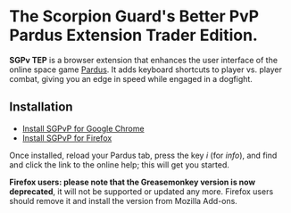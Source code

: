 # The Scorpion Guard's Better PvP Pardus Extension Trader Edition.

**SGPv TEP** is a browser extension that enhances the user interface of the online
space game [Pardus](http://www.pardus.at/). It adds keyboard shortcuts to player
vs. player combat, giving you an edge in speed while engaged in a dogfight.

## Installation

* [Install SGPvP for Google Chrome](https://chrome.google.com/webstore/detail/sgs-better-pvp-pardus-ext/fgaanejfgbdmilifodhjhlpkigncjfih)
* [Install SGPvP for Firefox](https://addons.mozilla.org/firefox/addon/sgpvp-pardus-trader-edition/)

Once installed, reload your Pardus tab, press the key _i_ (for _info_), and find
and click the link to the online help; this will get you started.

**Firefox users: please note that the Greasemonkey version is now deprecated**, it will
not be supported or updated any more. Firefox users should remove it and install
the version from Mozilla Add-ons.
